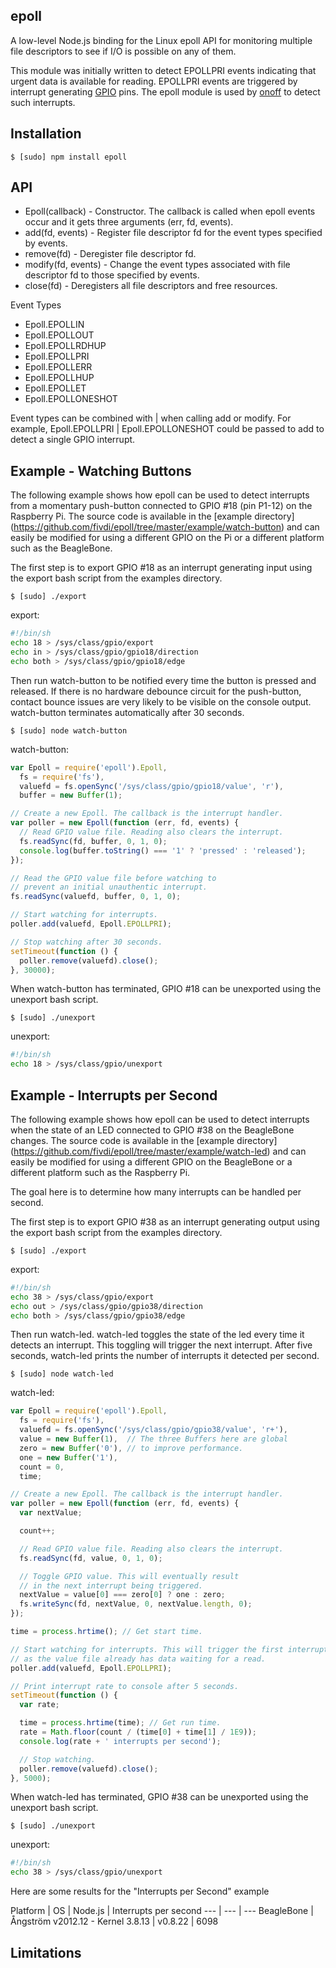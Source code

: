 ## epoll

A low-level Node.js binding for the Linux epoll API for monitoring multiple
file descriptors to see if I/O is possible on any of them.

This module was initially written to detect EPOLLPRI events indicating that
urgent data is available for reading. EPOLLPRI events are triggered by
interrupt generating [GPIO](https://www.kernel.org/doc/Documentation/gpio.txt)
pins. The epoll module is used by [onoff](https://github.com/fivdi/onoff)
to detect such interrupts.

## Installation

    $ [sudo] npm install epoll

## API

  * Epoll(callback) - Constructor. The callback is called when epoll events
    occur and it gets three arguments (err, fd, events).
  * add(fd, events) - Register file descriptor fd for the event types specified
    by events.
  * remove(fd) - Deregister file descriptor fd.
  * modify(fd, events) - Change the event types associated with file descriptor
    fd to those specified by events.
  * close(fd) - Deregisters all file descriptors and free resources.

Event Types

  * Epoll.EPOLLIN
  * Epoll.EPOLLOUT
  * Epoll.EPOLLRDHUP
  * Epoll.EPOLLPRI
  * Epoll.EPOLLERR
  * Epoll.EPOLLHUP
  * Epoll.EPOLLET
  * Epoll.EPOLLONESHOT

Event types can be combined with | when calling add or modify. For example,
Epoll.EPOLLPRI | Epoll.EPOLLONESHOT could be passed to add to detect a single
GPIO interrupt.

## Example - Watching Buttons

The following example shows how epoll can be used to detect interrupts from a
momentary push-button connected to GPIO #18 (pin P1-12) on the Raspberry Pi.
The source code is available in the [example directory]
(https://github.com/fivdi/epoll/tree/master/example/watch-button) and can
easily be modified for using a different GPIO on the Pi or a different platform
such as the BeagleBone.

The first step is to export GPIO #18 as an interrupt generating input using
the export bash script from the examples directory.

    $ [sudo] ./export

export:
```bash
#!/bin/sh
echo 18 > /sys/class/gpio/export
echo in > /sys/class/gpio/gpio18/direction
echo both > /sys/class/gpio/gpio18/edge
```

Then run watch-button to be notified every time the button is pressed and
released. If there is no hardware debounce circuit for the push-button, contact
bounce issues are very likely to be visible on the console output.
watch-button terminates automatically after 30 seconds.

    $ [sudo] node watch-button

watch-button:
```js
var Epoll = require('epoll').Epoll,
  fs = require('fs'),
  valuefd = fs.openSync('/sys/class/gpio/gpio18/value', 'r'),
  buffer = new Buffer(1);

// Create a new Epoll. The callback is the interrupt handler.
var poller = new Epoll(function (err, fd, events) {
  // Read GPIO value file. Reading also clears the interrupt.
  fs.readSync(fd, buffer, 0, 1, 0);
  console.log(buffer.toString() === '1' ? 'pressed' : 'released');
});

// Read the GPIO value file before watching to
// prevent an initial unauthentic interrupt.
fs.readSync(valuefd, buffer, 0, 1, 0);

// Start watching for interrupts.
poller.add(valuefd, Epoll.EPOLLPRI);

// Stop watching after 30 seconds.
setTimeout(function () {
  poller.remove(valuefd).close();
}, 30000);
```

When watch-button has terminated, GPIO #18 can be unexported using the
unexport bash script.

    $ [sudo] ./unexport

unexport:
```bash
#!/bin/sh
echo 18 > /sys/class/gpio/unexport
```

## Example - Interrupts per Second

The following example shows how epoll can be used to detect interrupts when the
state of an LED connected to GPIO #38 on the BeagleBone changes.
The source code is available in the [example directory]
(https://github.com/fivdi/epoll/tree/master/example/watch-led) and can
easily be modified for using a different GPIO on the BeagleBone or a different
platform such as the Raspberry Pi.

The goal here is to determine how many interrupts can be handled per second.

The first step is to export GPIO #38 as an interrupt generating output using
the export bash script from the examples directory.

    $ [sudo] ./export

export:
```bash
#!/bin/sh
echo 38 > /sys/class/gpio/export
echo out > /sys/class/gpio/gpio38/direction
echo both > /sys/class/gpio/gpio38/edge
```

Then run watch-led. watch-led toggles the state of the led every time it
detects an interrupt. This toggling will trigger the next interrupt. After five
seconds, watch-led prints the number of interrupts it detected per second.

    $ [sudo] node watch-led

watch-led:
```js
var Epoll = require('epoll').Epoll,
  fs = require('fs'),
  valuefd = fs.openSync('/sys/class/gpio/gpio38/value', 'r+'),
  value = new Buffer(1),  // The three Buffers here are global
  zero = new Buffer('0'), // to improve performance.
  one = new Buffer('1'),
  count = 0,
  time;

// Create a new Epoll. The callback is the interrupt handler.
var poller = new Epoll(function (err, fd, events) {
  var nextValue;

  count++;

  // Read GPIO value file. Reading also clears the interrupt.
  fs.readSync(fd, value, 0, 1, 0);

  // Toggle GPIO value. This will eventually result
  // in the next interrupt being triggered.
  nextValue = value[0] === zero[0] ? one : zero;
  fs.writeSync(fd, nextValue, 0, nextValue.length, 0);
});

time = process.hrtime(); // Get start time.

// Start watching for interrupts. This will trigger the first interrupt
// as the value file already has data waiting for a read.
poller.add(valuefd, Epoll.EPOLLPRI);

// Print interrupt rate to console after 5 seconds.
setTimeout(function () {
  var rate;

  time = process.hrtime(time); // Get run time.
  rate = Math.floor(count / (time[0] + time[1] / 1E9));
  console.log(rate + ' interrupts per second');

  // Stop watching.
  poller.remove(valuefd).close();
}, 5000);
```

When watch-led has terminated, GPIO #38 can be unexported using the
unexport bash script.

    $ [sudo] ./unexport

unexport:
```bash
#!/bin/sh
echo 38 > /sys/class/gpio/unexport
```

Here are some results for the "Interrupts per Second" example

Platform | OS | Node.js | Interrupts per second
--- | --- | ---
BeagleBone | Ångström v2012.12 - Kernel 3.8.13 | v0.8.22 | 6098

## Limitations

